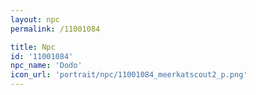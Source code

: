 ```yaml
---
layout: npc
permalink: /11001084

title: Npc
id: '11001084'
npc_name: 'Dodo'
icon_url: 'portrait/npc/11001084_meerkatscout2_p.png'
---
```

